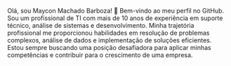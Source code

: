 Olá, sou Maycon Machado Barboza! 👋
Bem-vindo ao meu perfil no GitHub. Sou um profissional de TI com mais de 10 anos de experiência em suporte técnico, análise de sistemas e desenvolvimento. Minha trajetória profissional me proporcionou habilidades em resolução de problemas complexos, análise de dados e implementação de soluções eficientes.
Estou sempre buscando uma posição desafiadora para aplicar minhas competências e contribuir para o crescimento de uma empresa.
